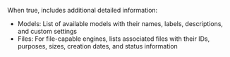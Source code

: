 When true, includes additional detailed information:

- Models: List of available models with their names, labels, descriptions, and custom settings
- Files: For file-capable engines, lists associated files with their IDs, purposes, sizes, creation dates, and status information